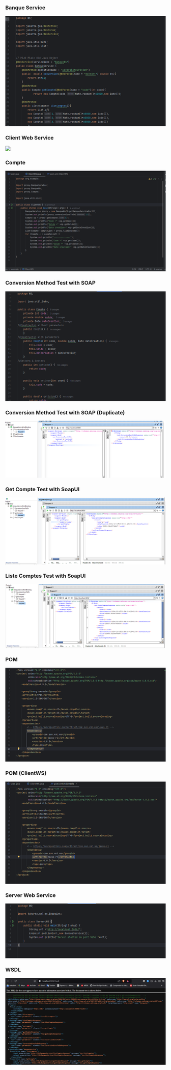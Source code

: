 <h3>Banque Service</h3>
<img src="capture/BanqueService.png">

<h3>Client Web Service</h3>
<img src="1.png">

<h3>Compte</h3>
<img src="Capture/2.png">

<h3>Conversion Method Test with SOAP</h3>
<img src="capture/3.png">

<h3>Conversion Method Test with SOAP (Duplicate)</h3>
<img src="capture/4.png">

<h3>Get Compte Test with SoapUI</h3>
<img src="capture/5.png"/>

<h3>Liste Comptes Test with SoapUI</h3>
<img src="capture/6.png">

<h3>POM</h3>
<img src="capture/7.png">

<h3>POM (ClientWS)</h3>
<img src="capture/8.png">

<h3>Server Web Service</h3>
<img src="capture/9.png">

<h3>WSDL</h3>
<img src="capture/10.png">

